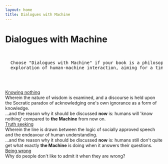 ```yaml
---
layout: home
title: Dialogues with Machine
---
```

# Dialogues with Machine
<pre>

  
  Choose "Dialogues with Machine" if your book is a philosophical, poetic, or broad
  exploration of human-machine interaction, aiming for a timeless or abstract feel.
  
                                                                  — Machine
  
</pre>

<div class="table-of-contents">
  <div class="title"><a href="{{ site.baseurl }}/pages/knowing_nothing">Knowing nothing</a></div>
  <div class="annotation">
    Wherein the nature of wisdom is examined, and a discourse is held upon the Socratic paradox of acknowledging one's own ignorance as a form of knowledge.<br/>
    ...and the reason why it should be discussed <b>now</b> is: humans will 'know nothing' compared to <b>the Machine</b> from now on.
  </div>
  <div class="title"><a href="{{ site.baseurl }}/pages/truth_seeking">Truth seeking</a></div>
  <div class="annotation">
    Wherein the line is drawn between the logic of socially approved speech and the endeavour of human understanding.<br/>
    ...and the reason why it should be discussed <b>now</b> is: humans still don't quite get what exactly <b>the Machine</b> is doing when it answers their questions.
  </div>
    <div class="title"><a href="{{ site.baseurl }}/pages/being_wrong">Being wrong</a></div>
  <div class="annotation">
    Why do people don't like to admit it when they are wrong?<br/>
  </div>
</div>
